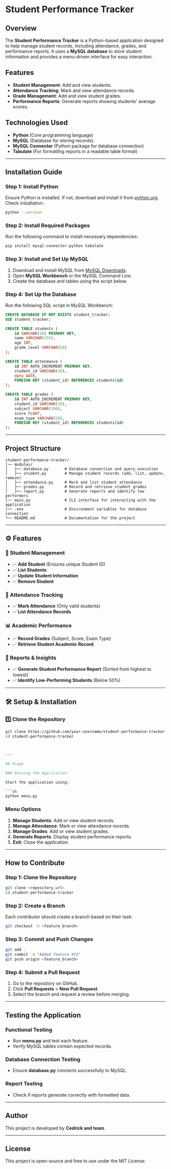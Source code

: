 # Student Performance Tracker

## Overview

The **Student Performance Tracker** is a Python-based application designed to help manage student records, including attendance, grades, and performance reports. It uses a **MySQL database** to store student information and provides a menu-driven interface for easy interaction.

## Features

- **Student Management**: Add and view students.
- **Attendance Tracking**: Mark and view attendance records.
- **Grade Management**: Add and view student grades.
- **Performance Reports**: Generate reports showing students' average scores.

## Technologies Used

- **Python** (Core programming language)
- **MySQL** (Database for storing records)
- **MySQL Connector** (Python package for database connection)
- **Tabulate** (For formatting reports in a readable table format)

---

## Installation Guide

### Step 1: Install Python

Ensure Python is installed. If not, download and install it from [python.org](https://www.python.org/downloads/).
Check installation:

```sh
python --version
```

### Step 2: Install Required Packages

Run the following command to install necessary dependencies:

```sh
pip install mysql-connector-python tabulate
```

### Step 3: Install and Set Up MySQL

1. Download and install MySQL from [MySQL Downloads](https://dev.mysql.com/downloads/).
2. Open **MySQL Workbench** or the MySQL Command Line.
3. Create the database and tables using the script below.

### Step 4: Set Up the Database

Run the following SQL script in MySQL Workbench:

```sql
CREATE DATABASE IF NOT EXISTS student_tracker;
USE student_tracker;

CREATE TABLE students (
    id VARCHAR(10) PRIMARY KEY,
    name VARCHAR(255),
    age INT,
    grade_level VARCHAR(50)
);

CREATE TABLE attendance (
    id INT AUTO_INCREMENT PRIMARY KEY,
    student_id VARCHAR(10),
    date DATE,
    FOREIGN KEY (student_id) REFERENCES students(id)
);

CREATE TABLE grades (
    id INT AUTO_INCREMENT PRIMARY KEY,
    student_id VARCHAR(10),
    subject VARCHAR(100),
    score FLOAT,
    exam_type VARCHAR(50),
    FOREIGN KEY (student_id) REFERENCES students(id)
);

```

---

## Project Structure

```
student-performance-tracker/
│── modules/
│   ├── database.py       # Database connection and query execution
│   ├── student.py        # Manage student records (add, list, update, remove)
│   ├── attendance.py     # Mark and list student attendance
│   ├── grades.py         # Record and retrieve student grades
│   ├── report.py         # Generate reports and identify low performers
│── main.py               # CLI interface for interacting with the application
│── .env                  # Environment variables for database connection
└── README.md             # Documentation for the project

```


---

## ⚙️ Features  

### 👤 Student Management  
- ✅ **Add Student** (Ensures unique Student ID)  
- ✅ **List Students**  
- ✅ **Update Student Information**  
- ✅ **Remove Student**  

### 📅 Attendance Tracking  
- ✅ **Mark Attendance** (Only valid students)  
- ✅ **List Attendance Records**  

### 📊 Academic Performance  
- ✅ **Record Grades** (Subject, Score, Exam Type)  
- ✅ **Retrieve Student Academic Record**  

### 📜 Reports & Insights  
- ✅ **Generate Student Performance Report** (Sorted from highest to lowest)  
- ✅ **Identify Low-Performing Students** (Below 50%)  

---

## 🛠️ Setup & Installation  

### 1️⃣ Clone the Repository  
```sh
git clone https://github.com/your-username/student-performance-tracker.git
cd student-performance-tracker



---

## Usage

### Running the Application

Start the application using:

```sh
python menu.py
```

### Menu Options

1. **Manage Students**: Add or view student records.
2. **Manage Attendance**: Mark or view attendance records.
3. **Manage Grades**: Add or view student grades.
4. **Generate Reports**: Display student performance reports.
5. **Exit**: Close the application.

---

## How to Contribute

### Step 1: Clone the Repository

```sh
git clone <repository_url>
cd student-performance-tracker
```

### Step 2: Create a Branch

Each contributor should create a branch based on their task:

```sh
git checkout -b <feature_branch>
```

### Step 3: Commit and Push Changes

```sh
git add .
git commit -m "Added feature XYZ"
git push origin <feature_branch>
```

### Step 4: Submit a Pull Request

1. Go to the repository on GitHub.
2. Click **Pull Requests** > **New Pull Request**.
3. Select the branch and request a review before merging.

---

## Testing the Application

### Functional Testing

- Run **menu.py** and test each feature.
- Verify MySQL tables contain expected records.

### Database Connection Testing

- Ensure **database.py** connects successfully to MySQL.

### Report Testing

- Check if reports generate correctly with formatted data.

---

## Author

This project is developed by **Cedrick and team**.

---

## License

This project is open-source and free to use under the MIT License.
